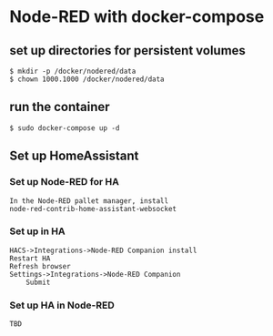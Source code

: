 # Node-RED with docker-compose
## set up  directories for persistent volumes
	$ mkdir -p /docker/nodered/data
	$ chown 1000.1000 /docker/nodered/data
## run the container
	$ sudo docker-compose up -d
## Set up HomeAssistant
### Set up Node-RED for HA
	In the Node-RED pallet manager, install
	node-red-contrib-home-assistant-websocket
### Set up in HA
	HACS->Integrations->Node-RED Companion install
	Restart HA
	Refresh browser
	Settings->Integrations->Node-RED Companion
		Submit
### Set up HA in Node-RED
	TBD
